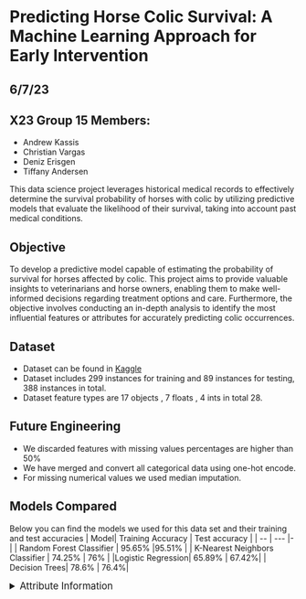 # Predicting Horse Colic Survival: A Machine Learning Approach for Early Intervention
## 6/7/23 
## X23 Group 15 Members:
- Andrew Kassis
- Christian Vargas
- Deniz Erisgen
- Tiffany Andersen

This data science project leverages historical medical records to effectively determine the survival probability of horses with colic by utilizing predictive models that evaluate the likelihood of their survival, taking into account past medical conditions.

## Objective
To develop a predictive model capable of estimating the probability of survival for horses affected by colic. This project aims to provide valuable insights to veterinarians and horse owners, enabling them to make well-informed decisions regarding treatment options and care. Furthermore, the objective involves conducting an in-depth analysis to identify the most influential features or attributes for accurately predicting colic occurrences.

## Dataset
- Dataset can be found in [Kaggle](https://www.kaggle.com/datasets/uciml/horse-colic)
- Dataset includes 299 instances for training and 89 instances for testing, 388 instances in total.
- Dataset feature types are 17 objects , 7 floats , 4 ints in total 28. 
## Future Engineering
- We discarded features with missing values percentages are higher than 50%
- We have merged and convert all categorical data using one-hot encode.
- For missing numerical values we used median imputation.

## Models Compared 
Below you can find the models we used for this data set and their training and test accuracies
| Model| Training Accuracy | Test accuracy |
| -- | --- |- | 
| Random Forest Classifier | 95.65% |95.51% |
|  K-Nearest Neighbors Classifier   | 74.25% | 76% |
|Logistic Regression| 65.89% | 67.42%|
| Decision Trees| 78.6% | 76.4%|

<details>
 <summary style="font-size:1.2em"> Attribute Information</summary>

1:  surgery?
- 1 = Yes, it had surgery
- 2 = It was treated without surgery

2:  Age 
- 1 = Adult horse
- 2 = Young (< 6 months)

3:  Hospital Number (dropped)
- numeric id
- the case number assigned to the horse (may not be unique if the horse is treated > 1 time)

4:  rectal temperature
- linear
- in degrees celsius.
- An elevated temp may occur due to infection.
- temperature may be reduced when the animal is in late shock
- normal temp is 37.8
- this parameter will usually change as the problem progresses eg. may start out normal, then become elevated because of the lesion, passing back through the normal range as the horse goes into shock

5:  pulse 
- linear
- the heart rate in beats per minute
- is a reflection of the heart condition: 30 -40 is normal for adults
- rare to have a lower than normal rate although athletic horses may have a rate of 20-25
- animals with painful lesions or suffering from circulatory shock may have an elevated heart rate

6:  respiratory rate
- linear
- normal rate is 8 to 10
- usefulness is doubtful due to the great fluctuations

7:  temperature of extremities
- a subjective indication of peripheral circulation
- possible values:
     - 1 = Normal
     - 2 = Warm
     - 3 = Cool
     - 4 = Cold
- cool to cold extremities indicate possible shock
- hot extremities should correlate with an elevated rectal temp.

8:  peripheral pulse
- subjective
- possible values are:
     -  1 = normal
     -  2 = increased
     -  3 = reduced
     -  4 = absent
- normal or increased p.p. are indicative of adequate circulation
          while reduced or absent indicate poor perfusion

9:  mucous membranes
- a subjective measurement of colour
- possible values are:
     - 1 = normal pink
     - 2 = bright pink
     - 3 = pale pink
     - 4 = pale cyanotic
     - 5 = bright red / injected
     - 6 = dark cyanotic
- 1 and 2 probably indicate a normal or slightly increased circulation
- 3 may occur in early shock
- 4 and 6 are indicative of serious circulatory compromise
- 5 is more indicative of a septicemia

10: capillary refill time
- a clinical judgement. The longer the refill, the poorer the
          circulation
- possible values
     -  1 = < 3 seconds
     -  2 = >= 3 seconds

11: pain - a subjective judgement of the horse's pain level
- possible values:
     - 1 = alert, no pain
     - 2 = depressed
     - 3 = intermittent mild pain
     - 4 = intermittent severe pain
     - 5 = continuous severe pain
- should NOT be treated as a ordered or discrete variable!
- In general, the more painful, the more likely it is to require surgery
- prior treatment of pain may mask the pain level to some extent

12: peristalsis                              
- an indication of the activity in the horse's gut. As the gut
          becomes more distended or the horse becomes more toxic, the
          activity decreases
- possible values:
     - 1 = hypermotile
     - 2 = normal
     - 3 = hypomotile
     - 4 = absent

13: abdominal distension
- An IMPORTANT parameter.
- possible values
     - 1 = none
     - 2 = slight
     - 3 = moderate
     - 4 = severe
- an animal with abdominal distension is likely to be painful and
          have reduced gut motility.
- a horse with severe abdominal distension is likely to require
          surgery just tio relieve the pressure

14: nasogastric tube
- this refers to any gas coming out of the tube
- possible values:
     - 1 = none
     - 2 = slight
     - 3 = significant
- a large gas cap in the stomach is likely to give the horse
          discomfort

15: nasogastric reflux
- possible values
     - 1 = none
     - 2 = > 1 liter
     - 3 = < 1 liter
- the greater amount of reflux, the more likelihood that there is some serious obstruction to the fluid passage from the rest of the intestine

16: nasogastric reflux PH
- linear
- scale is from 0 to 14 with 7 being neutral
- normal values are in the 3 to 4 range

17: rectal examination - feces
- possible values
     - 1 = normal
     - 2 = increased
     - 3 = decreased
     - 4 = absent
- absent feces probably indicates an obstruction

18: abdomen
- possible values
     - 1 = normal
     - 2 = other
     - 3 = firm feces in the large intestine
     - 4 = distended small intestine
     - 5 = distended large intestine
- 3 is probably an obstruction caused by a mechanical impaction
          and is normally treated medically
- 4 and 5 indicate a surgical lesion

19: packed cell volume
- linear
- the # of red cells by volume in the blood
- normal range is 30 to 50. The level rises as the circulation
          becomes compromised or as the animal becomes dehydrated.

20: total protein
- linear
- normal values lie in the 6-7.5 (gms/dL) range
- the higher the value the greater the dehydration

21: abdominocentesis appearance
- a needle is put in the horse's abdomen and fluid is obtained from the abdominal cavity
- possible values:
     - 1 = clear
     - 2 = cloudy
     - 3 = serosanguinous
- normal fluid is clear while cloudy or serosanguinous indicates a compromised gut

22: abdomcentesis total protein
- linear
- the higher the level of protein the more likely it is to have a compromised gut. Values are in gms/dL

23: outcome (TARGET)
- what eventually happened to the horse?
- possible values:
     - 1 = lived
     - 2 = died
     - 3 = was euthanized

24: surgical lesion?
- retrospectively, was the problem (lesion) surgical?
- all cases are either operated upon or autopsied so that this value and the lesion type are always known
- possible values:
     - 1 = Yes
     - 2 = No

25, 26, 27: type of lesion
- first number is site of lesion
     - 1 = gastric
     - 2 = sm intestine
     - 3 = lg colon
     - 4 = lg colon and cecum
     - 5 = cecum
     - 6 = transverse colon
     - 7 = retum/descending colon
     - 8 = uterus
     - 9 = bladder
     - 11 = all intestinal sites
     - 00 = none
- second number is type
     - 1 = simple
     - 2 = strangulation
     - 3 = inflammation
     - 4 = other
- third number is subtype
     - 1 = mechanical
     - 2 = paralytic
     - 0 = n/a
- fourth number is specific code
     - 1 = obturation
     - 2 = intrinsic
     - 3 = extrinsic
     - 4 = adynamic
     - 5 = volvulus/torsion
     - 6 = intussuption
     - 7 = thromboembolic
     - 8 = hernia
     - 9 = lipoma/slenic incarceration
     - 10 = displacement
     - 0 = n/a

28: cp_data
- is pathology data present for this case?
     - 1 = Yes
     - 2 = No
- this variable is of no significance since pathology data is not included or collected for these cases
</details>
